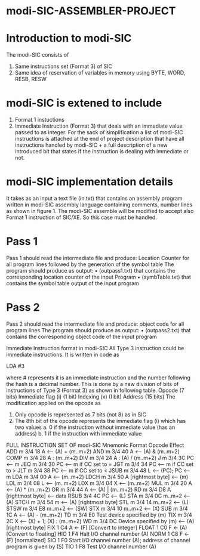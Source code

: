 # modi-SIC-ASSEMBLER-PROJECT
# Introduction to modi-SIC
The modi-SIC consists of
1. Same instructions set (Format 3) of SIC
2. Same idea of reservation of variables in memory using BYTE, WORD, RESB, RESW

# modi-SIC is extened to include
1. Format 1 instuctions
2. Immediate Instruction (Format 3) that deals with an immediate value passed to as integer.
For the sack of simplification a list of modi-SIC instructions is attached at the end of project
description that have all instructions handled by modi-SIC + a full description of a new introduced
bit that states if the instruction is dealing with immediate or not.

# modi-SIC implementation details
It takes as an input a text file (in.txt) that contains an assembly program written in modi-SIC
assembly language containing comments, number lines as shown in figure 1. The modi-SIC
assemble will be modified to accept also Format 1 instruction of SIC/XE. So this case must be
handled.


# Pass 1
Pass 1 should read the intermediate file and produce: Location Counter for all program lines
followed by the generation of the symbol table
The program should produce as output:
• (outpass1.txt) that contains the corresponding location counter of the input Program
• (symbTable.txt) that contains the symbol table output of the input program
# Pass 2
Pass 2 should read the intermediate file and produce: object code for all program lines 
The program should produce as output:
• (outpass2.txt) that contains the corresponding object code of the input program


Immediate Instruction format in modi-SIC
All Type 3 instruction could be immediate instructions.
It is written in code as

LDA #3

where \# represents it is an immediate instruction and the number following the hash is a
decimal number.
This is done by a new division of bits of instructions of Type 3 (Format 3) as shown in following table.
Opcode (7 bits) Immediate flag (i) (1 bit) Indexing (x) (I bit) Address (15 bits)
The modification applied on the opcode as
1. Only opcode is represented as 7 bits (not 8) as in SIC
2. The 8th bit of the opcode represents the immediate flag (i) which has two values
a. 0 if the instruction without immediate value (has an address)
b. 1 if the instruction with immediate value



FULL INSTRUCTION SET OF modi-SIC
Mnemonic Format Opcode Effect
ADD m 3/4 18 A <-- (A) + (m..m+2)
AND m 3/4 40 A <-- (A) & (m..m+2)
COMP m 3/4 28 A : (m..m+2)
DIV m 3/4 24 A : (A) / (m..m+2)
J m 3/4 3C PC <-- m
JEQ m 3/4 30 PC <-- m if CC set to =
JGT m 3/4 34 PC <-- m if CC set to >
JLT m 3/4 38 PC <-- m if CC set to <
JSUB m 3/4 48 L <-- (PC); PC <-- m
LDA m 3/4 00 A <-- (m..m+2)
LDCH m 3/4 50 A [rightmost byte] <-- (m)
LDL m 3/4 08 L <-- (m..m+2)
LDX m 3/4 04 X <-- (m..m+2)
MUL m 3/4 20 A <-- (A) * (m..m+2)
OR m 3/4 44 A <-- (A) | (m..m+2)
RD m 3/4 D8 A [rightmost byte] <-- data
RSUB 3/4 4C PC <-- (L)
STA m 3/4 0C m..m+2 <-- (A)
STCH m 3/4 54 m <-- (A) [rightmost byte]
STL m 3/4 14 m..m+2 <-- (L)
STSW m 3/4 E8 m..m+2 <-- (SW)
STX m 3/4 10 m..m+2 <-- (X)
SUB m 3/4 1C A <-- (A) - (m..m+2)
TD m 3/4 E0 Test device specified by (m)
TIX m 3/4 2C X <-- (X) + 1; (X) : (m..m+2)
WD m 3/4 DC Device specified by (m) <-- (A)[rightmost byte]
FIX 1 C4 A <- (F) [Convert to integer]
FLOAT 1 C0 F <- (A) [Convert to floating]
HIO 1 F4 Halt I/O channel number (A)
NORM 1 C8 F <- (F) [normalized]
SIO 1 F0 Start I/O channel number (A); address of channel program is given by (S)
TIO 1 F8 Test I/O channel number (A)
